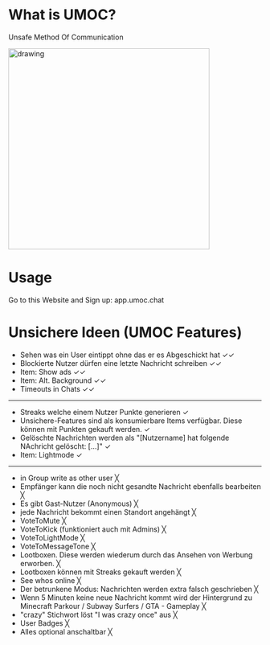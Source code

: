 # What is UMOC?
Unsafe Method Of Communication 

<img src="https://github.com/user-attachments/assets/ec5ba59d-0b3d-45ac-8bb2-6c434bdac538" alt="drawing" width="400"/>

# Usage
Go to this Website and Sign up: app.umoc.chat

# Unsichere Ideen (UMOC Features)

- Sehen was ein User eintippt ohne das er es Abgeschickt hat ✓✓
- Blockierte Nutzer dürfen eine letzte Nachricht schreiben ✓✓
- Item: Show ads ✓✓
- Item: Alt. Background ✓✓
- Timeouts in Chats ✓✓
---

- Streaks welche einem Nutzer Punkte generieren ✓
- Unsichere-Features sind als konsumierbare Items verfügbar. Diese können mit Punkten gekauft werden. ✓
- Gelöschte Nachrichten werden als "[Nutzername] hat folgende NAchricht gelöscht: [...]" ✓
- Item: Lightmode ✓

---
- in Group write as other user ╳
- Empfänger kann die noch nicht gesandte Nachricht ebenfalls bearbeiten ╳
- Es gibt Gast-Nutzer (Anonymous) ╳
- jede Nachricht bekommt einen Standort angehängt ╳
- VoteToMute ╳
- VoteToKick (funktioniert auch mit Admins) ╳
- VoteToLightMode ╳
- VoteToMessageTone ╳
- Lootboxen. Diese werden wiederum durch das Ansehen von Werbung erworben. ╳
- Lootboxen können mit Streaks gekauft werden ╳
- See whos online ╳
- Der betrunkene Modus: Nachrichten werden extra falsch geschrieben ╳
- Wenn 5 Minuten keine neue Nachricht kommt wird der Hintergrund zu Minecraft Parkour / Subway Surfers / GTA - Gameplay ╳
- "crazy" Stichwort löst "I was crazy once" aus ╳
- User Badges ╳
- Alles optional anschaltbar ╳
